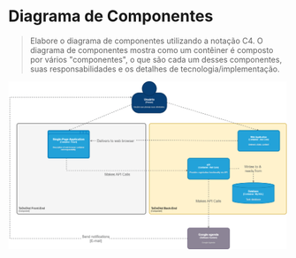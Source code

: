 # Diagrama de Componentes

> Elabore o diagrama de componentes utilizando a notação C4. O diagrama de componentes mostra como um contêiner é composto por vários "componentes", o que são cada um desses componentes, suas responsabilidades e os detalhes de tecnologia/implementação.

 ![Diagrama de Componentes](figuras/diagrama-de-componentes.png)